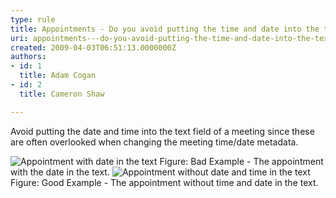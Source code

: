 ```yaml
---
type: rule
title: Appointments - Do you avoid putting the time and date into the text field of a meeting?
uri: appointments---do-you-avoid-putting-the-time-and-date-into-the-text-field-of-a-meeting
created: 2009-04-03T06:51:13.0000000Z
authors:
- id: 1
  title: Adam Cogan
- id: 2
  title: Cameron Shaw

---
```




<span class='intro'> Avoid putting the date and time into the text field of a meeting since these are often overlooked when changing the meeting time/date metadata.
 </span>

  <img class="ms-rteCustom-ImageArea" alt="Appointment with date in the text" src="/PublishingImages/MeetingAppointmentWithDateAndTime_Bad.jpg" /> <span class="ms-rteCustom-FigureBad">Figure&#58; Bad Example - The appointment with the date in the text. </span><img class="ms-rteCustom-ImageArea" alt="Appointment without date and time in the text" src="/PublishingImages/AppintmentWithoutTimeDateInContent_Good.jpg" /> <span class="ms-rteCustom-FigureGood">Figure&#58; Good Example - The appointment without time and date in the text.</span>



